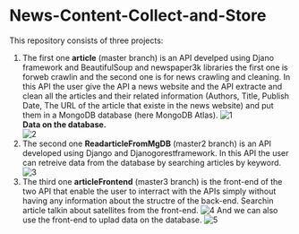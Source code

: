 # News-Content-Collect-and-Store
This repository consists of three projects:
1. The first one **article** (master branch) is an API develped using Djano framework and BeautifulSoup and newspaper3k libraries the first one is forweb crawlin and the second one is for news crawling and cleaning. In this API the user give the API a news website and the API extracte and clean all the articles and their related information (Authors, Title, Publish Date, The URL of the article that existe in the news website) and put them in a MongoDB database (here MongoDB Atlas).
![1](https://user-images.githubusercontent.com/61889763/100276457-dd88df00-2f61-11eb-9151-2d3fd12f4f6f.PNG)\
**Data on the database.**\
![2](https://user-images.githubusercontent.com/61889763/100277726-ee3a5480-2f63-11eb-9923-5fa68876cda1.PNG)
2. The second one **ReadarticleFromMgDB** (master2 branch) is an API developed using Django and Djanogorestframework. In this API the user can retreive data from the database by searching articles by keyword.
![3](https://user-images.githubusercontent.com/61889763/100280023-cf3dc180-2f67-11eb-9ca9-5efa5442fb34.PNG)
3. The third one **articleFrontend** (master3 branch) is the front-end of the two API that enable the user to interract with the APIs simply without having any information about the structre of the back-end.
Searchin article talkin about satellites from the front-end.
![4](https://user-images.githubusercontent.com/61889763/100281818-df0ad500-2f6a-11eb-86f2-3bdc6aef4535.PNG)
And we can also use the front-end to uplad data on the database.
![5](https://user-images.githubusercontent.com/61889763/100283003-efbc4a80-2f6c-11eb-98a1-a23a8a02340e.PNG)
